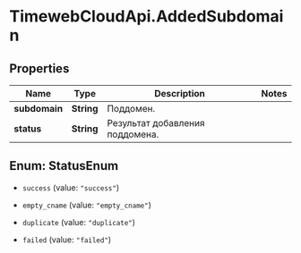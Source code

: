 # TimewebCloudApi.AddedSubdomain

## Properties

Name | Type | Description | Notes
------------ | ------------- | ------------- | -------------
**subdomain** | **String** | Поддомен. | 
**status** | **String** | Результат добавления поддомена. | 



## Enum: StatusEnum


* `success` (value: `"success"`)

* `empty_cname` (value: `"empty_cname"`)

* `duplicate` (value: `"duplicate"`)

* `failed` (value: `"failed"`)




